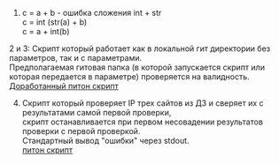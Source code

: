 1.  
    с = a + b  - ошибка сложения int + str  
    c = int (str(a) + b)  
    c = a + int(b)  
  
2 и 3: Cкрипт который работает как в локальной гит директории без параметров, так и с параметрами.   
Предполагаемая гитовая папка (в которой запускается скрипт или которая передается в параметре) проверяется на валидность.  
[Доработанный питон скрипт](https://github.com/Serg2123/devops-netology/blob/main/bad_script.py)  
  
4. Cкрипт который проверяет IP трех сайтов из ДЗ и сверяет их с результатами самой первой проверки,  
скрипт останавливается при первом несовадении результатов проверки с первой проверкой.  
Стандартный вывод "ошибки" через stdout.  
[питон скрипт](https://github.com/Serg2123/devops-netology/blob/main/test_web_sites.py)  
